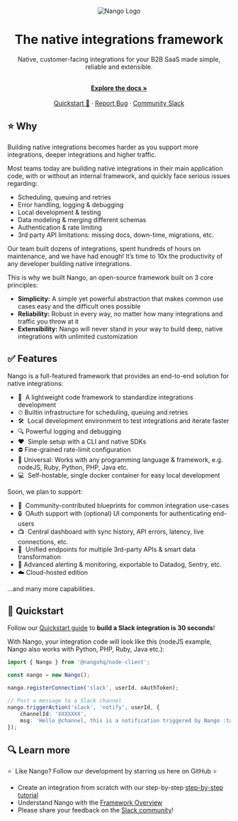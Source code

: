 <div align="center">
  
  ![Nango Logo](https://uploads-ssl.webflow.com/62a9f4a7a5a3d9ef1439982a/62aa0f9de9ebfd31d66f4ef7_Nango-logo-tight.png)

</div>

<h1 align="center">The native integrations framework</h1>

<div align="center">
Native, customer-facing integrations for your B2B SaaS made simple, reliable and extensible.
</div>

<p align="center">
    <br />
    <a href="https://docs.nango.dev" rel="dofollow"><strong>Explore the docs »</strong></a>
    <br />

  <br/>
    <a href="https://docs.nango.dev/quickstart">Quickstart 🚀</a>
    ·
    <a href="https://github.com/nangohq/nango/issues">Report Bug</a>
    ·
    <a href="https://nango.dev/slack">Community Slack</a>
</p>

## ⭐ Why

Building native integrations becomes harder as you support more integrations, deeper integrations and higher traffic.

Most teams today are building native integrations in their main application code, with or without an internal framework, and quickly face serious issues regarding:

-   Scheduling, queuing and retries
-   Error handling, logging & debugging
-   Local development & testing
-   Data modeling & merging different schemas
-   Authentication & rate limiting
-   3rd party API limitations: missing docs, down-time, migrations, etc.

Our team built dozens of integrations, spent hundreds of hours on maintenance, and we have had enough! It’s time to 10x the productivity of any developer building native integrations.

This is why we built Nango, an open-source framework built on 3 core principles:

-   **Simplicity:** A simple yet powerful abstraction that makes common use cases easy and the difficult ones possible
-   **Reliability:** Robust in every way, no matter how many integrations and traffic you throw at it
-   **Extensibility:** Nango will never stand in your way to build deep, native integrations with unlimited customization

## ✅ Features

Nango is a full-featured framework that provides an end-to-end solution for native integrations:

-   📁  A lightweight code framework to standardize integrations development
-   ⏱ Builtin infrastructure for scheduling, queuing and retries
-   🛠  Local development environment to test integrations and iterate faster
-   🔍 Powerful logging and debugging
-   ❤️  Simple setup with a CLI and native SDKs
-   ⛔️ Fine-grained rate-limit configuration
-   🧩 Universal: Works with any programming language & framework, e.g. nodeJS, Ruby, Python, PHP, Java etc.
-   💻  Self-hostable, single docker container for easy local development

Soon, we plan to support:

-   👥  Community-contributed blueprints for common integration use-cases
-   🔒  OAuth support with (optional) UI components for authenticating end-users
-   📺  Central dashboard with sync history, API errors, latency, live connections, etc.
-   🧠  Unified endpoints for multiple 3rd-party APIs & smart data transformation
-   🚨 Advanced alerting & monitoring, exportable to Datadog, Sentry, etc.
-   ☁️ Cloud-hosted edition

…and many more capabilities.

## 🚀 Quickstart

Follow our [Quickstart guide](https://docs.nango.dev/quickstart) to **build a Slack integration is 30 seconds**!

With Nango, your integration code will look like this (nodeJS example, Nango also works with Python, PHP, Ruby, Java etc.):

```ts
import { Nango } from '@nangohq/node-client';

const nango = new Nango();

nango.registerConnection('slack', userId, oAuthToken);

// Post a message to a Slack channel
nango.triggerAction('slack', 'notify', userId, {
    channelId: 'XXXXXXX',
    msg: 'Hello @channel, this is a notification triggered by Nango :tada:'
});
```

## 🔍 Learn more

⭐  Like Nango? Follow our development by starring us here on GitHub ⭐

-   Create an integration from scratch with our step-by-step [step-by-step tutorial](https://docs.nango.dev/build-integrations/)
-   Understand Nango with the [Framework Overview](https://docs.nango.dev/architecture)
-   Please share your feedback on the [Slack community](https://nango.dev/slack)!
